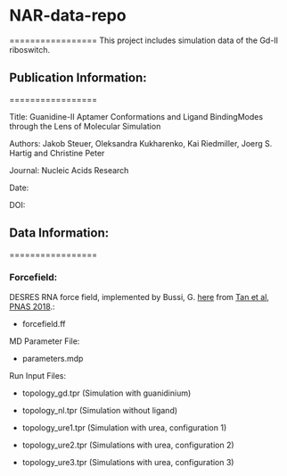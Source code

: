 # NAR-data-repo
=================
This project includes simulation data of the Gd-II riboswitch.

## Publication Information:
=================

Title: Guanidine-II Aptamer Conformations and Ligand BindingModes through the Lens of Molecular Simulation

Authors: Jakob Steuer, Oleksandra Kukharenko, Kai Riedmiller, Joerg S. Hartig and Christine Peter

Journal: Nucleic Acids Research

Date:

DOI:



## Data Information:
=================

### Forcefield:
DESRES RNA force field, implemented by Bussi, G. [here](https://github.com/srnas/ff/tree/desres) from  [Tan et al, PNAS 2018](http://10.1073/pnas.1713027115).: 
- forcefield.ff

MD Parameter File: 
- parameters.mdp

Run Input Files: 
- topology_gd.tpr (Simulation with guanidinium)

- topology_nl.tpr (Simulation without ligand)

- topology_ure1.tpr (Simulation with urea, configuration 1)

- topology_ure2.tpr (Simulations with urea, configuration 2)

- topology_ure3.tpr (Simulations with urea, configuration 3)


